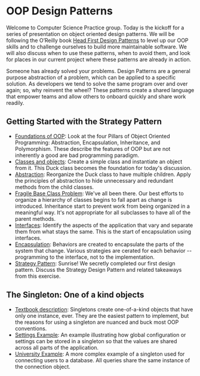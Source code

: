 # OOP Design Patterns

Welcome to Computer Science Practice group. Today is the kickoff for a series of presentation on object oriented design patterns. We will be following the O’Reilly book [Head First Design Patterns](https://bookshop.org/books/head-first-design-patterns-building-extensible-and-maintainable-object-oriented-software/9781492078005) to level up our OOP skills and to challenge ourselves to build more maintainable software. We will also discuss when to use these patterns, when to avoid them, and look for places in our current project where these patterns are already in action.

Someone has already solved your problems. Design Patterns are a general purpose abstraction of a problem, which can be applied to a specific solution. As developers we tend to solve the same program over and over again; so, why reinvent the wheel? These patterns create a shared language that empower teams and allow others to onboard quickly and share work readily.

## Getting Started with the Strategy Pattern

- [Foundations of OOP](00-intro/foundations-of-oop.md): Look at the four Pillars of Object Oriented Programming: Abstraction, Encapsulation, Inheritance, and Polymorphism. These describe the features of OOP but are not inherently a good are bad programming paradigm.
- [Classes and objects](01-class-and-objects/final.php): Create a simple class and instantiate an object from it. This Duck class becomes the foundation for today's discussion.
- [Abstraction](02-abstraction/final.php): Reorganize the Duck class to have multiple children. Apply the principles of abstraction to hide unnecessary and redundant methods from the child classes.
- [Fragile Base Class Problem](03-fragile-base-class/final.php): We've all been there. Our best efforts to organize a hierarchy of classes begins to fall apart as change is introduced. Inheritance start to prevent work from being organized in a meaningful way. It's not appropriate for all subclasses to have all of the parent methods.
- [Interfaces](04-interfaces/final.php): Identify the aspects of the application that vary and separate them from what stays the same. This is the start of encapsulation using interfaces.
- [Encapsulation](05-encapsulate/final.php): Behaviors are created to encapsulate the parts of the system that change. Various strategies are cerated for each behavior -- programming to the interface, not to the implementation.
- [Strategy Pattern](06-strategy/strategy-pattern.md): Sunrise! We secretly completed our first design pattern. Discuss the Strategy Design Pattern and related takeaways from this exercise.

## The Singleton: One of a kind objects

- [Textbook description](07-singleton/singleton-pattern.md): Singletons create one-of-a-kind objects that have only one instance, ever. They are the easiest pattern to implement, but the reasons for using a singleton are nuanced and buck most OOP conventions.
- [Settings Example](07-singleton/settings-example/final/settings.php): An example illustrating how global configuration or settings can be stored in a singleton so that the values are shared across all parts of the application.
- [University Example](07-singleton/university-example/final/Connect.php): A more complex example of a singleton used for connecting users to a database. All queries share the same instance of the connection object.
